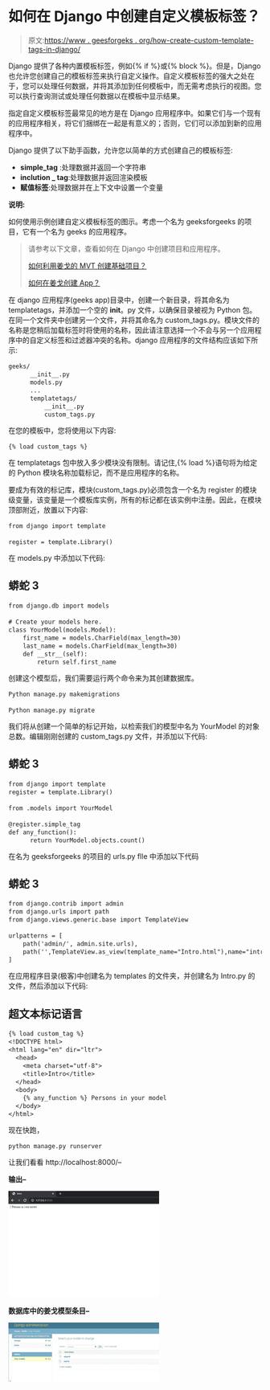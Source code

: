 # 如何在 Django 中创建自定义模板标签？

> 原文:[https://www . geesforgeks . org/how-create-custom-template-tags-in-django/](https://www.geeksforgeeks.org/how-to-create-custom-template-tags-in-django/)

Django 提供了各种内置模板标签，例如{% if %}或{% block %}。但是，Django 也允许您创建自己的模板标签来执行自定义操作。自定义模板标签的强大之处在于，您可以处理任何数据，并将其添加到任何模板中，而无需考虑执行的视图。您可以执行查询测试或处理任何数据以在模板中显示结果。

指定自定义模板标签最常见的地方是在 Django 应用程序中。如果它们与一个现有的应用程序相关，将它们捆绑在一起是有意义的；否则，它们可以添加到新的应用程序中。

Django 提供了以下助手函数，允许您以简单的方式创建自己的模板标签:

*   **simple_tag** :处理数据并返回一个字符串
*   **inclution _ tag**:处理数据并返回渲染模板
*   **赋值标签**:处理数据并在上下文中设置一个变量

**说明:**

如何使用示例创建自定义模板标签的图示。考虑一个名为 geeksforgeeks 的项目，它有一个名为 geeks 的应用程序。

> 请参考以下文章，查看如何在 Django 中创建项目和应用程序。
> 
> [如何利用姜戈的 MVT 创建基础项目？](https://www.geeksforgeeks.org/how-to-create-a-basic-project-using-mvt-in-django/)
> 
> [如何在姜戈创建 App？](https://www.geeksforgeeks.org/how-to-create-an-app-in-django/)

在 django 应用程序(geeks app)目录中，创建一个新目录，将其命名为 templatetags，并添加一个空的 __init__。py 文件，以确保目录被视为 Python 包。在同一个文件夹中创建另一个文件，并将其命名为 custom_tags.py。模块文件的名称是您稍后加载标签时将使用的名称，因此请注意选择一个不会与另一个应用程序中的自定义标签和过滤器冲突的名称。django 应用程序的文件结构应该如下所示:

```
geeks/
      __init__.py
      models.py
      ...
      templatetags/
          __init__.py
          custom_tags.py
```

在您的模板中，您将使用以下内容:

```
{% load custom_tags %}
```

在 templatetags 包中放入多少模块没有限制。请记住,{% load %}语句将为给定的 Python 模块名称加载标记，而不是应用程序的名称。

要成为有效的标记库，模块(custom_tags.py)必须包含一个名为 register 的模块级变量，该变量是一个模板库实例，所有的标记都在该实例中注册。因此，在模块顶部附近，放置以下内容:

```
from django import template

register = template.Library()
```

在 models.py 中添加以下代码:

## 蟒蛇 3

```
from django.db import models

# Create your models here.
class YourModel(models.Model):
    first_name = models.CharField(max_length=30)
    last_name = models.CharField(max_length=30)
    def __str__(self):
        return self.first_name
```

创建这个模型后，我们需要运行两个命令来为其创建数据库。

```
Python manage.py makemigrations

Python manage.py migrate
```

我们将从创建一个简单的标记开始，以检索我们的模型中名为 YourModel 的对象总数。编辑刚刚创建的 custom_tags.py 文件，并添加以下代码:

## 蟒蛇 3

```
from django import template
register = template.Library()

from .models import YourModel

@register.simple_tag
def any_function():
      return YourModel.objects.count()
```

在名为 geeksforgeeks 的项目的 urls.py flle 中添加以下代码

## 蟒蛇 3

```
from django.contrib import admin
from django.urls import path
from django.views.generic.base import TemplateView

urlpatterns = [
    path('admin/', admin.site.urls),
    path('',TemplateView.as_view(template_name="Intro.html"),name="intro")
]
```

在应用程序目录(极客)中创建名为 templates 的文件夹，并创建名为 Intro.py 的文件，然后添加以下代码:

## 超文本标记语言

```
{% load custom_tag %}
<!DOCTYPE html>
<html lang="en" dir="ltr">
  <head>
    <meta charset="utf-8">
    <title>Intro</title>
  </head>
  <body>
    {% any_function %} Persons in your model
  </body>
</html>
```

现在快跑，

```
python manage.py runserver
```

让我们看看 http://localhost:8000/–

**输出–**

![](img/af7fa31b1089871a9187df5cf399aca0.png)

**数据库中的姜戈模型条目–**

![](img/bfd77edde64065559f455e33883936ca.png)